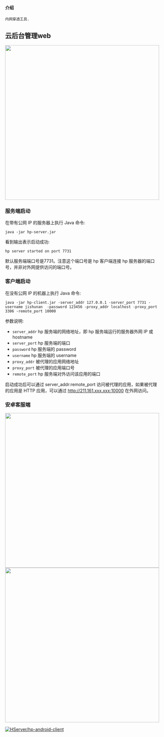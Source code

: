 #### 介绍
    内网穿透工具.
    
## 云后台管理web

<img src="https://gitee.com/HServer/hp/raw/master/doc/log.png" width="500" />


### 服务端启动
在带有公网 IP 的服务器上执行 Java 命令:
```
java -jar hp-server.jar
```
看到输出表示启动成功:
```
hp server started on port 7731
```
默认服务端端口号是7731。注意这个端口号是 hp 客户端连接 hp 服务器的端口号，并非对外网提供访问的端口号。

### 客户端启动
在没有公网 IP 的机器上执行 Java 命令:
```
java -jar hp-client.jar -server_addr 127.0.0.1 -server_port 7731 -username jishunan  -password 123456 -proxy_addr localhost -proxy_port 3306 -remote_port 10000
```

参数说明:
- `server_addr` hp 服务端的网络地址，即 hp 服务端运行的服务器外网 IP 或 hostname
- `server_port` hp 服务端的端口
- `password` hp 服务端的 password
- `username` hp 服务端的 username
- `proxy_addr` 被代理的应用网络地址
- `proxy_port` 被代理的应用端口号
- `remote_port` hp 服务端对外访问该应用的端口

启动成功后可以通过 server_addr:remote_port 访问被代理的应用，如果被代理的应用是 HTTP 应用，可以通过 http://211.161.xxx.xxx:10000 在外网访问。


### 安卓客服端

<img src="https://gitee.com/HServer/hp/raw/master/doc/a.jpg" width="500" />
<img src="https://gitee.com/HServer/hp/raw/master/doc/b.jpg" width="500" />


[![HServer/hp-android-client](https://gitee.com/HServer/hp-android-client/widgets/widget_card.svg?colors=4183c4,ffffff,ffffff,e3e9ed,666666,9b9b9b)](https://gitee.com/HServer/hp-android-client)
